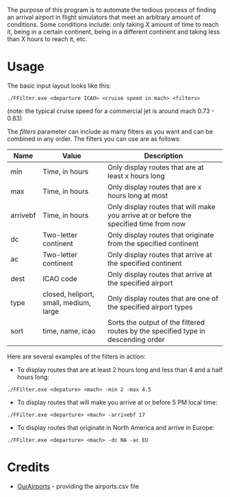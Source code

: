 The purpose of this program is to automate the tedious process of finding an arrival airport in flight simulators that meet an arbitrary amount of conditions. Some conditions include: only taking X amount of time to reach it, being in a certain continent, being in a different continent and taking less than X hours to reach it, etc.

Usage
=====

The basic input layout looks like this:
```
./FFilter.exe <departure ICAO> <cruise speed in mach> <filters>
```
(note: the typical cruise speed for a commercial jet is around mach 0.73 - 0.83)

The *filters* parameter can include as many filters as you want and can be combined in any order. The filters you can use are as follows:

Name     | Value                | Description
-------- | -------------------- | -----------
min      | Time, in hours       | Only display routes that are at least x hours long
max      | Time, in hours       | Only display routes that are x hours long at most
arrivebf | Time, in hours       | Only display routes that will make you arrive at or before the specified time from now
dc       | Two-letter continent | Only display routes that originate from the specified continent
ac       | Two-letter continent | Only display routes that arrive at the specified continent
dest     | ICAO code            | Only display routes that arrive at the specified airport
type     | closed, heliport, small, medium, large | Only display routes that are one of the specified airport types
sort     | time, name, icao     | Sorts the output of the filtered routes by the specified type in descending order

Here are several examples of the filters in action:

* To display routes that are at least 2 hours long and less than 4 and a half hours long:
```
./FFilter.exe <depature> <mach> -min 2 -max 4.5
```

* To display routes that will make you arrive at or before 5 PM local time:
```
./FFilter.exe <departure> <mach> -arrivebf 17
```

* To display routes that originate in North America and arrive in Europe:
```
./FFilter.exe <departure> <mach> -dc NA -ac EU
```

Credits
=======

* [OurAirports](http://ourairports.com) - providing the airports.csv file